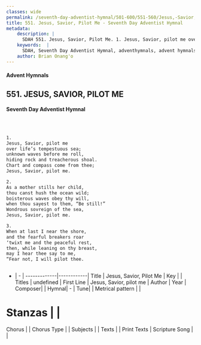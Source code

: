 ```yaml
---
classes: wide
permalink: /seventh-day-adventist-hymnal/501-600/551-560/Jesus,-Savior,-Pilot-Me/
title: 551. Jesus, Savior, Pilot Me - Seventh Day Adventist Hymnal
metadata:
    description: |
      SDAH 551. Jesus, Savior, Pilot Me. 1. Jesus, Savior, pilot me over life’s tempestuous sea; unknown waves before me roll, hiding rock and treacherous shoal. Chart and compass come from thee; Jesus, Savior, pilot me.
    keywords:  |
      SDAH, Seventh Day Adventist Hymnal, adventhymnals, advent hymnals, Jesus, Savior, Pilot Me, Jesus, Savior, pilot me 
    author: Brian Onang'o
---
```


#### Advent Hymnals
## 551. JESUS, SAVIOR, PILOT ME
#### Seventh Day Adventist Hymnal

```txt



1.
Jesus, Savior, pilot me
over life’s tempestuous sea;
unknown waves before me roll,
hiding rock and treacherous shoal.
Chart and compass come from thee;
Jesus, Savior, pilot me.

2.
As a mother stills her child,
thou canst hush the ocean wild;
boisterous waves obey thy will,
when thou sayest to them, “Be still!”
Wondrous sovreign of the sea,
Jesus, Savior, pilot me.

3.
When at last I near the shore,
and the fearful breakers roar
‘twixt me and the peaceful rest,
then, while leaning on thy breast,
may I hear thee say to me,
“Fear not, I will pilot thee.



```

- |   -  |
-------------|------------|
Title | Jesus, Savior, Pilot Me |
Key |  |
Titles | undefined |
First Line | Jesus, Savior, pilot me |
Author | 
Year | 
Composer|  |
Hymnal|  - |
Tune|  |
Metrical pattern | |
# Stanzas |  |
Chorus |  |
Chorus Type |  |
Subjects |  |
Texts |  |
Print Texts | 
Scripture Song |  |
  
